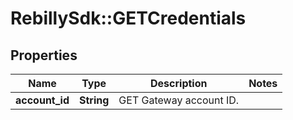 # RebillySdk::GETCredentials

## Properties
Name | Type | Description | Notes
------------ | ------------- | ------------- | -------------
**account_id** | **String** | GET Gateway account ID. | 

